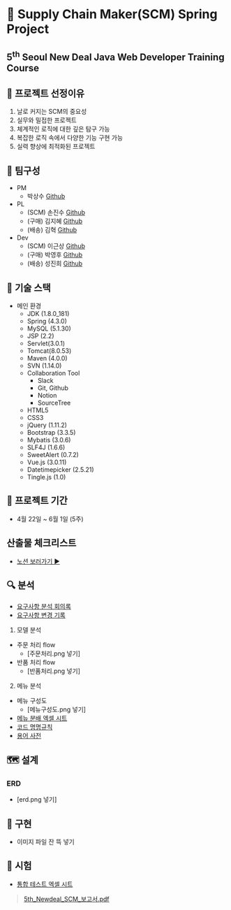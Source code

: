 # 🚚 Supply Chain Maker(SCM) Spring Project
 
## 5<sup>th</sup> Seoul New Deal Java Web Developer Training Course

## 🥅 프로젝트 선정이유

1. 날로 커지는 SCM의 중요성
2. 실무와 밀접한 프로젝트
3. 체계적인 로직에 대한 깊은 탐구 가능
4. 복잡한 로직 속에서 다양한 기능 구현 가능
5. 실력 향상에 최적화된 프로젝트

## 👬 팀구성

- PM
  - 박상수 [Github](https://github.com/sangsu9701)
- PL
  - (SCM) 손진수 [Github](https://github.com/Rhange)
  - (구매) 김지혜 [Github](https://github.com/KimJihyeDev)
  - (배송) 김혁 [Github](https://github.com/wold21)
- Dev
  - (SCM) 이근상 [Github](https://github.com/LEEKEUNSANG)
  - (구매) 박영후 [Github](https://github.com/peachhhhyyyy)
  - (배송) 성진희 [Github](https://github.com/sjinicd)

## 🦼 기술 스택

- 메인 환경
  - JDK (1.8.0_181)
  - Spring (4.3.0)
  - MySQL (5.1.30)
  - JSP (2.2)
  - Servlet(3.0.1)
  - Tomcat(8.0.53)
  - Maven (4.0.0)
  - SVN (1.14.0)
  - Collaboration Tool
    - Slack
    - Git, Github
    - Notion
    - SourceTree
  - HTML5
  - CSS3
  - jQuery (1.11.2)
  - Bootstrap (3.3.5)
  - Mybatis (3.0.6)
  - SLF4J (1.6.6)
  - SweetAlert (0.7.2)
  - Vue.js (3.0.11)
  - Datetimepicker (2.5.21)
  - Tingle.js (1.0)

## 📅 프로젝트 기간

- 4월 22일 ~ 6월 1일 (5주)

## 산출물 체크리스트

- [노션 보러가기 ▶️](https://www.notion.so/3fa5d9d0a0c447bf90ce61d13a082de4)

## 🔍 분석

- [요구사항 분석 회의록](https://www.notion.so/a36977750f4d4b50b3fd56d652e1767d)
- [요구사항 변경 기록](https://www.notion.so/821d558f10b94a9ca02264f71f6c8052)

1. 모델 분석
  - 주문 처리 flow
    - [주문처리.png 넣기]
  - 반품 처리 flow
    - [반품처리.png 넣기]
2. 메뉴 분석
  - 메뉴 구성도
    - [메뉴구성도.png 넣기]
  - [메뉴 분배 엑셀 시트](https://drive.google.com/file/d/18ESviVPlBGmbFSp0f9Qea4YL6BMrv5TY/view?usp=sharing)
  - [코드 명명규칙](https://www.notion.so/0c355022a01f4024a99f92d6f217fd61?v=a3d057f7ece24f86bfe40ea3cddc065f)
  - [용어 사전](https://www.notion.so/84d7b17dd9584471b33632da5488b669?v=e2724827f1324f3ca263c31d99a3ef35)

## 🗺️ 설계

### ERD

- [erd.png 넣기]

## 🎇 구현

- 이미지 파일 잔 뜩 넣기

## 📏 시험

- [통합 테스트 엑셀 시트](https://docs.google.com/spreadsheets/d/1_EmPDuLTuiag4LUDp5i0E2phSHPpELlY0QBcchVDymU/edit?usp=sharing)

> [5th_Newdeal_SCM_보고서.pdf](https://github.com/SCMPJ/scm_basecode/files/6581359/SCM_MatchingDay_.pdf)
